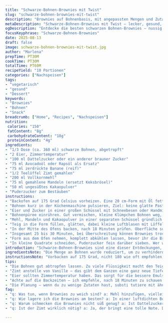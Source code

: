 ```yaml
---
title: "Schwarze-Bohnen-Brownies mit Twist"
slug: "schwarze-bohnen-brownies-mit-twist"
description: "Brownies auf Bohnenbasis, mit angepassten Mengen und Zutaten. Eier, Dattelzucker statt normalem Zucker, Avocadoöl für reicheren Geschmack. Apfelmus wird durch zerdrückte Banane ersetzt für mehr Feuchtigkeit und natürliche Süße. Vollkornmehl statt Weißmehl, gemahlene Mandeln statt Keksbrösel. Kakaopulver mengenmäßig reduziert, um Bitterkeit zu vermeiden. Im Ofen etwa 18 bis 30 Minuten backen. Visuelle Prüfung auf Sprung beim Berühren statt altes Zahnstocherprinzip. Mit Zimt statt Vanille gewürzt. Beste Erfahrung nach mehreren Tests. Kleinere Quadrate schneiden, nicht zu groß, sonst kleben die Finger."
metaDescription: "Schwarze-Bohnen-Brownies mit Twist – lecker, gesund, glutenfrei und einfach zuzubereiten, ideal für jeden süßen Snack"
ogDescription: "Entdecke die besten schwarzen Bohnen-Brownies – nussig, saftig, ohne tierische Produkte, die überzeugen"
focusKeyphrase: "Schwarze-Bohnen-Brownies"
date: 2025-08-13
draft: false
image: schwarze-bohnen-brownies-mit-twist.jpg
author: "Marlena"
prepTime: PT30M
cookTime: PT30M
totalTime: PT60M
recipeYield: "10 Portionen"
categories: ["Nachspeisen"]
tags:
- "vegetarisch"
- "gesund"
- "Dessert"
keywords:
- "Brownies"
- "Bohnen"
- "Snack"
breadcrumb: ["Home", "Recipes", "Nachspeisen"]
nutrition: 
 calories: "150"
 fatContent: "8g"
 carbohydrateContent: "18g"
 proteinContent: "4g"
ingredients:
- "1/3 Dose (ca. 360 ml) schwarze Bohnen, abgetropft"
- "2 Eier, Zimmertemperatur"
- "100 ml Dattelzucker oder ein anderer brauner Zucker"
- "75 ml Avocadoöl oder Rapsöl als Ersatz"
- "75 ml zerdrückte Banane (reif)"
- "1/2 Teelöffel Zimt gemahlen"
- "200 ml Vollkornmehl"
- "75 ml gemahlene Mandeln (ersetzt Keksbrösel)"
- "50 ml ungesüßtes Kakaopulver"
- "Puderzucker zum Bestäuben"
instructions:
- "Backofen auf 175 Grad Celsius vorheizen. Eine 20 cm-Form mit Öl fetten, Backpapier diagonal reinlegen für einfaches Herausheben. Ränder ruhig lang hängen lassen."
- "Bohnen kurz in der Küchenmaschine pulsieren, Ziel: keine glatte Paste, leicht stückig, damit Textur bleibt. Nicht zu fein, sonst wird der Teig breiig und kompakt."
- "Eier und Zucker in einer großen Schüssel mit Schneebesen oder Handmixer sehr gut verquirlen. Luft rein, sonst werden Brownies zäh. Banane und Öl dazugeben, Zimt rein – muss gut verteilt sein."
- "Bohnenpüree einrühren. Gut vermischen, kleine Klümpchen Bohnen weg, keine Sorge, gibt besten Biss."
- "Mehl, Mandeln und Kakaopulver in einer separaten Schüssel gründlich vermengen, dann nach und nach unter die flüssige Masse heben. Mehl nicht zu lange rühren, sonst droht Glutenentwicklung, Brownies werden hart."
- "Teig in die Form füllen, glätten, dabei kleine Luftblasen mit Löffelrand verschwinden lassen. Wer mag, streut grob gehackte dunkle Schokolade obenauf für überraschende Schmelzstellen."
- "In der Mitte des Ofens backen, nach 18 Minuten prüfen. Oberfläche sollte matt sein, Rand leicht fest und springt beim Drücken mit dem Finger zurück, nicht vollständig hart oder flüssig."
- "Insgesamt 25 bis 30 Minuten, bei Überschreitung können Brownies trocken werden. Zahnstocher-Prüfung oft zu streng, lieber Oberfläche und Rand prüfen."
- "Form aus dem Ofen nehmen, komplett abkühlen lassen, bevor ihr die Brownies heraushebt, sonst zerbricht das Gebäck. Abkühlzeit kann bis 1 Stunde dauern, Geduld hilft der Struktur."
- "In kleine Quadrate schneiden, Puderzucker fein darüber sieben. Wer will, kann auch Chili oder Meersalz darüber streuen, gibt kickige Note, falls man experimentierfreudig ist."
introduction: "Schwarze-Bohnen-Brownies sind eine dieser Entdeckungen, die erst skeptisch machen, dann verblüffen. Die Bohnen liefern nicht nur Protein und Ballaststoffe, sie übernehmen auch Feuchtigkeit und Bindung, so dass weniger Fett und Zucker nötig sind. Ich griff immer wieder fehl mit Kuhmilchprodukten und Mehl; Varianten ohne gluten- und laktosehaltige Zutaten nehmen dem Gebäck viele Probleme. Mit Dattelzucker statt weißem Zucker wird der Geschmack karamelliger, auch die Banane bringt Süße plus Feuchtigkeit, ohne die Masse zu beschweren. Die Idee mit Mandeln kam später – statt Keksbrösel, die oft zu krümelig wirken, für etwas mehr Biss. Zwei Eier stillen den Wunsch nach Bindung und Luftzufuhr. Von Trocknung bis Unterbacken lernte ich, dass Zeiten im Ofen flexibel sind, nur die Optik zählt. Diese Mischung von Überraschungen und Texturen macht Brownies neugierig, für Freunde ohne tierische Zusätze optimierbar ohne nervige Kompromisse."
ingredientsNote: "Die Menge an Bohnen wurde reduziert, um zu verhindern, dass die Brownies zu dicht werden. Man kann Kidneybohnen verwenden, wenn schwarze Bohnen ausgehen, wichtig ist: Bohnen abtropfen lassen und gut pulsieren. Statt Dattelzucker tut's auch Kokosblütenzucker oder brauner Rohrzucker, jeder bringt eigenen Geschmack. Avocadoöl ist meinem Geschmack nach besser als neutrale Öle, weil es nicht zu dominant und trotzdem leicht nussig ist. Banane statt Apfelmus bringt mehr Süße, außerdem mehr Bindung. Wer allergisch auf Nüsse reagiert, kann Mandeln durch Haferflocken ersetzen – das macht diese Brownies auch glutenfrei mit der richtigen Mehlwahl. Vollkornmehl bindet mehr Wasser, deshalb war ich skeptisch, funktioniert aber, da Banane und Öl helfen. Kakaopulver lieber ungesüßt, damit der Geschmack nicht zu süß wird. Zimt statt Vanille: Experiment, der warme Duft wirkt intensiver und weniger flach. Pulverzucker zum Bestäuben ist die geduldigste Methode, mit Kakao oder Puderbitter vielleicht noch besser. Papier zur Form soll man großzügig legen, sonst Ärger beim Rausholen."
instructionsNote: "Vorbacken auf 175 Grad, nicht 180 wie oft empfohlen, macht den Unterschied zwischen trocken und saftig. Ein quadratisches Backblech bringt gleichmäßige Hitze, Seiten leicht austrocknen, mittig feucht und saftig – bevorzugt mittlere Backofenschiene. Pulsieren der Bohnen nicht übertreiben – Textur entscheidend. Eier und Zucker lange verquirlen, gerade im Mixer, sorgt für Luftigkeit. Mehl-Mandel-Kakao-Mischung vorsichtig unterheben, so bleibt Teig locker. Der Test mit Fingerdrücken ist praxisnäher als Zahnstocher – die Oberfläche sollte leicht federnd sein, sonst zu früh raus oder später zu hart. Backzeit nicht stur einhalten, visuelle Prüfung und Geruch zählen. Abkühleraum mindestens 30 Minuten, ideal eher 1 Stunde. Schneiden in kleine Quadrate wegen angenehmer Portion und Hantieren; große Stücke kleben leicht am Messer. Für Variation oben grob gehackte dunkle Schokolade oder Meersalz – salzig-süß reizvoll. Bekannte meckern, wenn zu süß, deshalb Dattelzucker und Banane meine Antwort. Weniger Zucker? Ja, dann dunklerer Kakao oder mehr Zimt."
tips:
- "Die Bohnen gut abtropfen lassen. Zu viele Flüssigkeit macht den Teig dünn. Pürieren nicht zu fein, wenn du die Textur magst. Für Klümpchen sorgt das Bohnenpüree für schöne Biss. Ich mag es stückig. Gute Bohnen sind wichtig – wie die aus der Schweiz oder Italien, die sind oft nussig."
- "Zimt anstelle von Vanille – das gibt dem Ganzen eine ganz neue Tiefe. Der Geruch beim Backen ist wunderbar. Für einen extra Kick kannst du auch einen Hauch Muskat hineinmischen. Probier es aus. Aber achte darauf, nicht zu übertreiben, die Balance ist entscheidend."
- "Eier sollten Zimmertemperatur haben. Das sorgt für die bessere Emulsion und mehr Luftigkeit. Wenn du keine Eier verwenden willst, versuch es mit Apfelmark. Aber dann muss die Konsistenz und Textur beobachtet werden. Experimentieren ist hier das Stichwort."
- "Achte auf die Backzeiten – ich empfehle, nach 18 Minuten zu schauen. Am Rand sollte es fest sein, aber in der Mitte nicht zu trocken. Nach dem Backen abkühlen lassen. Das macht das Schneiden einfacher. Geduld ist der Schlüssel für die perfekte Struktur!"
- "Die Planung – wenn du zu wenige Zutaten hast, substi tutiere mit ähnlichen Produkten. Verwende z. B. Kokosblütenzucker anstelle von Dattelzucker. Auch Haferflocken können helfen, wenn dir die Mandeln nicht zusagen. Achte auf Alternative, die du in der Küche gefunden hast."
faq:
- "q: Was tun, wenn Brownies zu weich sind? a: Mehl hinzufügen, vielleicht 20 g mehr. Die Bohnen nicht zu fein pürieren. Das ist oft ein Grund für die matschige Konsistenz."
- "q: Wie lagere ich die Brownies am besten? a: In einer luftdichten Box. Bis zu einer Woche frisch. Du kannst sie auch einfrieren, dann aber gut verpacken. Aufbrauchen empfiehlt sich schnell."
- "q: Warum schmecken die Brownies nicht süß genug? a: Ist Dattelzucker zu wenig? Dann einfach mehr Zucker hinzufügen. Versuche auch einen Schuss Honig oder mehr Banane. Manchmal reicht etwas mehr Aroma aus."
- "q: Ist der Zimt wirklich nötig? a: Ja, der bringt eine tolle Note. Du könntest auch Kakao oder eine Prise Chili ausprobieren. Für eine gute aromatische Vielfalt. Bei Gewürzen ruhig variieren."

---
```

